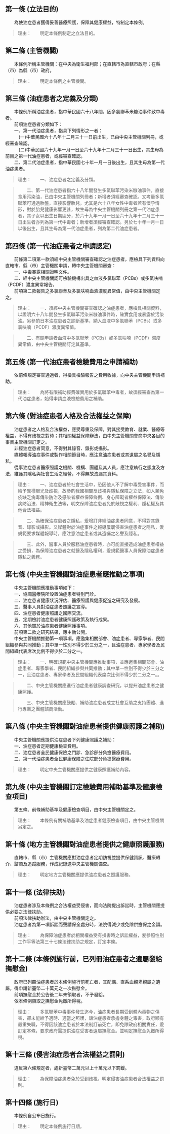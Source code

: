 第一條 (立法目的)
-----------------
　　為使油症患者獲得妥善醫療照護，保障其健康權益，特制定本條例。  
> 理由：　　明定本條例制定之立法目的。



第二條 (主管機關)
-----------------
　　本條例所稱主管機關：在中央為衛生福利部；在直轄市為直轄市政府；在縣（市）為縣（市）政府。  
> 理由：　　明定本條例之主管機關。



第三條 (油症患者之定義及分類)
-----------------------------
　　本條例所稱油症患者，指中華民國六十八年間，因多氯聯苯米糠油事件致中毒者。  
　　前項油症患者分類如下：  
　　一、第一代油症患者，指具下列情形之一者：  
　　　(一)中華民國六十八年十二月三十一日前出生，已由中央主管機關列冊，或經審查確認。  
　　　(二)中華民國六十九年一月一日至六十九年十二月三十一日出生，其生母為前目之第一代油症患者，或經審查確認。  
　　二、第二代油症患者，指中華民國七十年一月一日後出生，且其生母為第一代油症患者。  
> 理由：　　一、油症患者之定義及分類。

> 　　二、第一代油症患者指六十八年間發生多氯聯苯污染米糠油事件，直接食用污染油，已由中央主管機關列冊者；新增者須經審查確認。又考量多氯聯苯可通過胎盤，直接影響胎兒，尤其是六十八年女性中毒者若有懷孕情形，對於胎兒健康影響更甚，故生母為中央主管機關列冊之第一代油症患者，其子女以出生日期區分，於六十九年一月一日至六十九年十二月三十一日出生者亦列為第一代中毒者；新增者須經審查確認。另於七十年一月一日以後出生，且其生母為第一代油症患者，列為第二代油症患者。



第四條 (第一代油症患者之申請認定)
---------------------------------
　　前條第二項第一款須經中央主管機關審查確認之油症患者，應檢具下列資料向直轄市、縣（市）主管機關申請，轉中央主管機關審查：  
　　一、中毒暴露相關證明文件。  
　　二、經中央主管機關認可檢驗機構出具之血液多氯聯苯（PCBs）或多氯呋喃（PCDF）濃度異常報告。  
　　前項第二款報告之多氯聯苯及多氯呋喃血液濃度異常值，由中央主管機關定之。  
> 理由：　　一、須經中央主管機關審查確認之油症患者，應檢具相關資料，以證明六十八年間發生多氯聯苯污染米糠油事件時，確實食用或暴露於污染油。另參酌日本油症患者之診斷基準，納入血液中多氯聯苯（PCBs）或多氯呋喃（PCDF）濃度異常值。

> 　　二、有關申請者血液中多氯聯苯（PCBs）或多氯呋喃（PCDF）濃度異常值，由中央主管機關訂定其基準。



第五條 (第一代油症患者檢驗費用之申請補助)
-----------------------------------------
　　依前條規定審查通過者，得檢具檢驗報告之費用收據，向中央主管機關申請補助。  
> 理由：　　為將有限補助經費確實用於多氯聯苯中毒者，故須經審查為第一代油症患者，始得申請血液檢驗費用之補助。



第六條 (對油症患者人格及合法權益之保障)
---------------------------------------
　　油症患者之人格及合法權益，應受尊重及保障，對其接受教育、就業、醫療等權益，不得有歧視之對待；其相關權益保障辦法，由中央主管機關會商中央各目的事業主管機關訂定之。  
　　非經油症患者同意，不得對其錄音、錄影或攝影。  
　　媒體報導油症事件或製作相關節目時，應注意油症患者或其遺屬之名譽及隱私。  
　　從事油症患者醫療照護之機關、機構、團體及其人員，應注意執行之態度及方法，維護其隱私與社會生活之經營，不得無故洩漏其資料。  
> 理由：　　一、油症患者於社會生活中，恐因他人不了解中毒受害事件，而給予異樣眼光及歧視，故參酌我國相關反歧視與隱私保障之立法，如人類免疫缺乏病毒傳染防治及感染者權益保障條例、身心障礙者權益保障法、傳染病防治法、精神衛生法等，明文保障油症患者免於歧視之權利、隱私權及其他合法權益。

> 　　二、為確保油症患者之隱私，爰增訂非經油症患者同意，不得對其錄音、錄影或攝影。又媒體對於油症事件之報導屢屢侵害油症患者之隱私，爰規範要求媒體報導時，應注意油症患者或其遺囑之名譽及隱私。

> 　　三、此外，醫事人員於服務油症患者時，亦可能直接造成油症患者權益之受損，為保障油症患者之就醫及隱私權利，爰規範醫事人員保障油症患者隱私之義務。



第七條 (中央主管機關對油症患者應推動之事項)
-------------------------------------------
　　中央主管機關應推動事項如下：  
　　一、協調醫療院所設置油症患者特別門診。  
　　二、油症患者健康狀況評估、醫療照護與健康促進之研究及發展。  
　　三、醫事人員對油症患者照護之宣導。  
　　四、油症患者健康照護之國際交流。  
　　五、定期檢討油症患者健康照護政策及執行成果。  
　　六、其他關於油症患者健康照護事項。  
　　前項第二款之研究結果，應主動公開。  
　　中央主管機關推動第一項事項，應邀集相關部會、油症患者、專家學者、民間組織參與共同推動；其中單一性別不得少於三分之一，且油症患者、專家學者及民間組織代表席次比例不得少於二分之一。  
> 理由：　　一、明確規範中央主管機關應推動事項，並應邀集相關部會、油症患者、專家學者、民間組織參與共同推動；其中單一性別不得少於三分之一，且油症患者、專家學者及民間組織代表席次比例不得少於二分之一。。

> 　　二、中央主管機關應進行油症患者健康調查研究，以提升油症患者之健康照護。

> 　　三、中央主管機關應鼓勵、補助油症患者成立社會互助之支持團體、進行專業之團體諮商活動。



第八條 (中央主管機關對油症患者提供健康照護之補助)
-------------------------------------------------
　　中央主管機關應提供油症患者下列健康照護之補助：  
　　一、油症患者定期健康檢查費用。  
　　二、油症患者全民健康保險之門診、急診部分負擔醫療費用。  
　　三、第一代油症患者全民健康保險之住院部分負擔醫療費用。  
> 理由：　　明定中央主管機關應提供之健康照護補助內容。



第九條 (中央主管機關訂定檢驗費用補助基準及健康檢查項目)
-------------------------------------------------------
　　第五條、前條補助基準及健康檢查項目，由中央主管機關定之。  
> 理由：　　本條例有關補助基準及油症患者健康檢查項目，由中央主管機關另定之。



第十條 (地方主管機關對油症患者提供之健康照護服務)
-------------------------------------------------
　　直轄市、縣（市）主管機關應對油症患者定期訪視並提供保健資訊、醫療轉介、諮商及追蹤服務，作成紀錄送中央主管機關備查。  
> 理由：　　明定地方主管機關應提供油症患者之照護服務。



第十一條 (法律扶助)
-------------------
　　油症患者涉及本條例之合法權益受侵害，而向法院提出訴訟時，主管機關應提供必要之法律扶助。  
　　前項法律扶助辦法，由中央主管機關定之。  
　　油症患者為第一項訴訟而聲請保全處分時，法院得減少或免除供擔保之金額。  
> 理由：　　為保障油症患者於相關權益受有損害時之訴訟權益，爰參照性別工作平等法第三十七條法律扶助之規定，訂定本條。



第十二條 (本條例施行前，已列冊油症患者之遺屬發給撫慰金)
-------------------------------------------------------
　　政府已列冊油症患者於本條例施行前死亡者，其配偶、直系血親卑親屬之遺屬，得申請新臺幣二十萬元之一次撫慰金。  
　　前項撫慰金於公告後二年未領取者，不予發給。  
　　依本條例領取之撫慰金免繳所得稅。  
> 理由：　　多氯聯苯中毒事件發生迄今，油症患者長期受到體內毒物之傷害，卻未能給予適時、適當之照護，讓油症患者承擔身體之毒害，政府顯有嚴重失職，不得因該油症患者於本法制訂前死亡，即免除政府相關責任，爰訂定本條，要求政府需提供油症受害者遺屬撫慰金。並明定撫慰金免繳所得稅。



第十三條 (侵害油症患者合法權益之罰則)
-------------------------------------
　　違反第六條規定者，處新臺幣二萬元以上十萬元以下罰鍰。  
> 理由：　　為保障油症患者免於受到歧視，明定侵害油症患者合法權益之罰則。



第十四條 (施行日)
-----------------
　　本條例自公布日施行。  
> 理由：　　明定本條例施行日期。